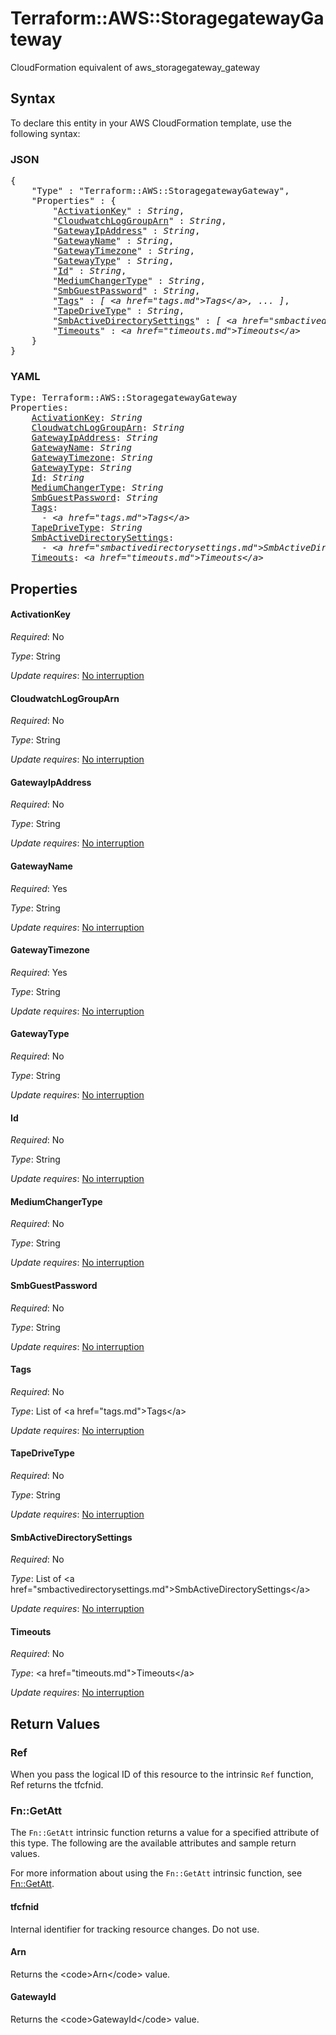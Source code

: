 # Terraform::AWS::StoragegatewayGateway

CloudFormation equivalent of aws_storagegateway_gateway

## Syntax

To declare this entity in your AWS CloudFormation template, use the following syntax:

### JSON

<pre>
{
    "Type" : "Terraform::AWS::StoragegatewayGateway",
    "Properties" : {
        "<a href="#activationkey" title="ActivationKey">ActivationKey</a>" : <i>String</i>,
        "<a href="#cloudwatchloggrouparn" title="CloudwatchLogGroupArn">CloudwatchLogGroupArn</a>" : <i>String</i>,
        "<a href="#gatewayipaddress" title="GatewayIpAddress">GatewayIpAddress</a>" : <i>String</i>,
        "<a href="#gatewayname" title="GatewayName">GatewayName</a>" : <i>String</i>,
        "<a href="#gatewaytimezone" title="GatewayTimezone">GatewayTimezone</a>" : <i>String</i>,
        "<a href="#gatewaytype" title="GatewayType">GatewayType</a>" : <i>String</i>,
        "<a href="#id" title="Id">Id</a>" : <i>String</i>,
        "<a href="#mediumchangertype" title="MediumChangerType">MediumChangerType</a>" : <i>String</i>,
        "<a href="#smbguestpassword" title="SmbGuestPassword">SmbGuestPassword</a>" : <i>String</i>,
        "<a href="#tags" title="Tags">Tags</a>" : <i>[ &lt;a href=&#34;tags.md&#34;&gt;Tags&lt;/a&gt;, ... ]</i>,
        "<a href="#tapedrivetype" title="TapeDriveType">TapeDriveType</a>" : <i>String</i>,
        "<a href="#smbactivedirectorysettings" title="SmbActiveDirectorySettings">SmbActiveDirectorySettings</a>" : <i>[ &lt;a href=&#34;smbactivedirectorysettings.md&#34;&gt;SmbActiveDirectorySettings&lt;/a&gt;, ... ]</i>,
        "<a href="#timeouts" title="Timeouts">Timeouts</a>" : <i>&lt;a href=&#34;timeouts.md&#34;&gt;Timeouts&lt;/a&gt;</i>
    }
}
</pre>

### YAML

<pre>
Type: Terraform::AWS::StoragegatewayGateway
Properties:
    <a href="#activationkey" title="ActivationKey">ActivationKey</a>: <i>String</i>
    <a href="#cloudwatchloggrouparn" title="CloudwatchLogGroupArn">CloudwatchLogGroupArn</a>: <i>String</i>
    <a href="#gatewayipaddress" title="GatewayIpAddress">GatewayIpAddress</a>: <i>String</i>
    <a href="#gatewayname" title="GatewayName">GatewayName</a>: <i>String</i>
    <a href="#gatewaytimezone" title="GatewayTimezone">GatewayTimezone</a>: <i>String</i>
    <a href="#gatewaytype" title="GatewayType">GatewayType</a>: <i>String</i>
    <a href="#id" title="Id">Id</a>: <i>String</i>
    <a href="#mediumchangertype" title="MediumChangerType">MediumChangerType</a>: <i>String</i>
    <a href="#smbguestpassword" title="SmbGuestPassword">SmbGuestPassword</a>: <i>String</i>
    <a href="#tags" title="Tags">Tags</a>: <i>
      - &lt;a href=&#34;tags.md&#34;&gt;Tags&lt;/a&gt;</i>
    <a href="#tapedrivetype" title="TapeDriveType">TapeDriveType</a>: <i>String</i>
    <a href="#smbactivedirectorysettings" title="SmbActiveDirectorySettings">SmbActiveDirectorySettings</a>: <i>
      - &lt;a href=&#34;smbactivedirectorysettings.md&#34;&gt;SmbActiveDirectorySettings&lt;/a&gt;</i>
    <a href="#timeouts" title="Timeouts">Timeouts</a>: <i>&lt;a href=&#34;timeouts.md&#34;&gt;Timeouts&lt;/a&gt;</i>
</pre>

## Properties

#### ActivationKey

_Required_: No

_Type_: String

_Update requires_: [No interruption](https://docs.aws.amazon.com/AWSCloudFormation/latest/UserGuide/using-cfn-updating-stacks-update-behaviors.html#update-no-interrupt)

#### CloudwatchLogGroupArn

_Required_: No

_Type_: String

_Update requires_: [No interruption](https://docs.aws.amazon.com/AWSCloudFormation/latest/UserGuide/using-cfn-updating-stacks-update-behaviors.html#update-no-interrupt)

#### GatewayIpAddress

_Required_: No

_Type_: String

_Update requires_: [No interruption](https://docs.aws.amazon.com/AWSCloudFormation/latest/UserGuide/using-cfn-updating-stacks-update-behaviors.html#update-no-interrupt)

#### GatewayName

_Required_: Yes

_Type_: String

_Update requires_: [No interruption](https://docs.aws.amazon.com/AWSCloudFormation/latest/UserGuide/using-cfn-updating-stacks-update-behaviors.html#update-no-interrupt)

#### GatewayTimezone

_Required_: Yes

_Type_: String

_Update requires_: [No interruption](https://docs.aws.amazon.com/AWSCloudFormation/latest/UserGuide/using-cfn-updating-stacks-update-behaviors.html#update-no-interrupt)

#### GatewayType

_Required_: No

_Type_: String

_Update requires_: [No interruption](https://docs.aws.amazon.com/AWSCloudFormation/latest/UserGuide/using-cfn-updating-stacks-update-behaviors.html#update-no-interrupt)

#### Id

_Required_: No

_Type_: String

_Update requires_: [No interruption](https://docs.aws.amazon.com/AWSCloudFormation/latest/UserGuide/using-cfn-updating-stacks-update-behaviors.html#update-no-interrupt)

#### MediumChangerType

_Required_: No

_Type_: String

_Update requires_: [No interruption](https://docs.aws.amazon.com/AWSCloudFormation/latest/UserGuide/using-cfn-updating-stacks-update-behaviors.html#update-no-interrupt)

#### SmbGuestPassword

_Required_: No

_Type_: String

_Update requires_: [No interruption](https://docs.aws.amazon.com/AWSCloudFormation/latest/UserGuide/using-cfn-updating-stacks-update-behaviors.html#update-no-interrupt)

#### Tags

_Required_: No

_Type_: List of &lt;a href=&#34;tags.md&#34;&gt;Tags&lt;/a&gt;

_Update requires_: [No interruption](https://docs.aws.amazon.com/AWSCloudFormation/latest/UserGuide/using-cfn-updating-stacks-update-behaviors.html#update-no-interrupt)

#### TapeDriveType

_Required_: No

_Type_: String

_Update requires_: [No interruption](https://docs.aws.amazon.com/AWSCloudFormation/latest/UserGuide/using-cfn-updating-stacks-update-behaviors.html#update-no-interrupt)

#### SmbActiveDirectorySettings

_Required_: No

_Type_: List of &lt;a href=&#34;smbactivedirectorysettings.md&#34;&gt;SmbActiveDirectorySettings&lt;/a&gt;

_Update requires_: [No interruption](https://docs.aws.amazon.com/AWSCloudFormation/latest/UserGuide/using-cfn-updating-stacks-update-behaviors.html#update-no-interrupt)

#### Timeouts

_Required_: No

_Type_: &lt;a href=&#34;timeouts.md&#34;&gt;Timeouts&lt;/a&gt;

_Update requires_: [No interruption](https://docs.aws.amazon.com/AWSCloudFormation/latest/UserGuide/using-cfn-updating-stacks-update-behaviors.html#update-no-interrupt)

## Return Values

### Ref

When you pass the logical ID of this resource to the intrinsic `Ref` function, Ref returns the tfcfnid.

### Fn::GetAtt

The `Fn::GetAtt` intrinsic function returns a value for a specified attribute of this type. The following are the available attributes and sample return values.

For more information about using the `Fn::GetAtt` intrinsic function, see [Fn::GetAtt](https://docs.aws.amazon.com/AWSCloudFormation/latest/UserGuide/intrinsic-function-reference-getatt.html).

#### tfcfnid

Internal identifier for tracking resource changes. Do not use.

#### Arn

Returns the &lt;code&gt;Arn&lt;/code&gt; value.

#### GatewayId

Returns the &lt;code&gt;GatewayId&lt;/code&gt; value.

